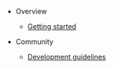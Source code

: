 - Overview

  - [Getting started](overview/getting_started.md)
  
- Community

  - [Development guidelines](community/development_guidelines.md)